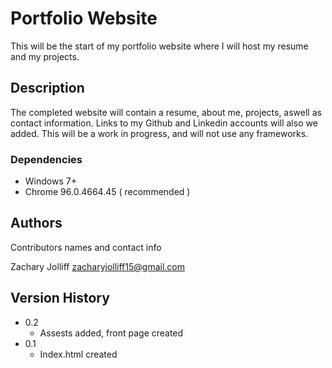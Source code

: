# Portfolio Website

This will be the start of my portfolio website where I will host my resume and my projects.

## Description

The completed website will contain a resume, about me, projects, aswell as contact information. Links to my Github and Linkedin accounts will also we added. This will be a work in progress, and will not use any frameworks.


### Dependencies

* Windows 7+
* Chrome 96.0.4664.45 ( recommended )


## Authors

Contributors names and contact info

Zachary Jolliff 
zacharyjolliff15@gmail.com

## Version History

* 0.2
    * Assests added, front page created
* 0.1
    * Index.html created

